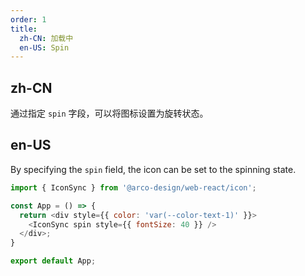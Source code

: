 ```yaml
---
order: 1
title:
  zh-CN: 加载中
  en-US: Spin
---
```


## zh-CN

通过指定 `spin` 字段，可以将图标设置为旋转状态。

## en-US

By specifying the `spin` field, the icon can be set to the spinning state.

```js
import { IconSync } from '@arco-design/web-react/icon';

const App = () => {
  return <div style={{ color: 'var(--color-text-1)' }}>
    <IconSync spin style={{ fontSize: 40 }} />
  </div>;
}

export default App;
```
